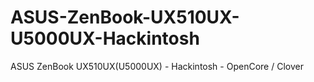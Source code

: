 # ASUS-ZenBook-UX510UX-U5000UX-Hackintosh
ASUS ZenBook UX510UX(U5000UX) - Hackintosh - OpenCore / Clover
